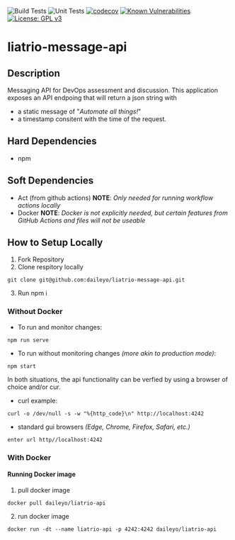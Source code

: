 ![Build Tests](https://github.com/daileyo/liatrio-messag-api/actions/workflows/build.yml/badge.svg)
![Unit Tests](https://github.com/daileyo/liatrio-messag-api/actions/workflows/unit-tests.yml/badge.svg)
[![codecov](https://codecov.io/gh/daileyo/liatrio-message-api/branch/development/graph/badge.svg?token=62B00DRSAZ)](https://codecov.io/gh/daileyo/liatrio-message-api)
[![Known Vulnerabilities](https://snyk.io/test/github/daileyo/liatrio-message-api/badge.svg)](https://snyk.io/test/github/daileyo/liatrio-message-api)
[![License: GPL v3](https://img.shields.io/badge/License-GPLv3-blue.svg)](https://www.gnu.org/licenses/gpl-3.0)

# liatrio-message-api

## Description
Messaging API for DevOps assessment and discussion.  This application exposes an API endpoing that will return a json string with
- a static message of "*Automate all things!*"
- a timestamp consitent with the time of the request.


## Hard Dependencies
- npm

## Soft Dependencies
- Act (from github actions)  **NOTE**:  *Only needed for running workflow actions locally*
- Docker                     **NOTE**:  *Docker is not explicitly needed, but certain features from GitHub Actions and files will not be useable*


## How to Setup Locally

1.  Fork Repository
2.  Clone respitory locally
```
git clone git@github.com:daileyo/liatrio-message-api.git
```
3.  Run npm i

### Without Docker
-  To run and monitor changes:
```
npm run serve
```
-  To run without monitoring changes *(more akin to production mode)*:
```
npm start
```

In both situations, the api functionality can be verfied by using a browser of choice and/or cur.
-  curl example:
```
curl -o /dev/null -s -w "%{http_code}\n" http://localhost:4242
```
-  standard gui browsers *(Edge, Chrome, Firefox, Safari, etc.)*
```
enter url http//localhost:4242
```

### With Docker

#### Running Docker image
1.  pull docker image
```
docker pull daileyo/liatrio-api
```
2.  run docker image
```
docker run -dt --name liatrio-api -p 4242:4242 daileyo/liatrio-api
```